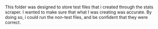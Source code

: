 This folder was designed to store test files that i created through the stats scraper. 
I wanted to make sure that what I was creating was accurate. 
By doing so, i could run the non-test files, and be confident that they were correct.